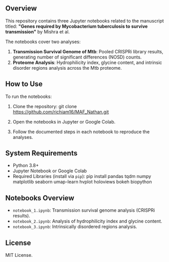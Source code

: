 ## Overview
This repository contains three Jupyter notebooks related to the manuscript titled:
**"Genes required by Mycobacterium tuberculosis to survive transmission"** by Mishra et al.

The notebooks cover two analyses:
1. **Transmission Survival Genome of Mtb**: Pooled CRISPRi library results, generating number of significant differences (NOSD) counts.
2. **Proteome Analysis**: Hydrophilicity index, glycine content, and intrinsic disorder regions analysis across the Mtb proteome.

## How to Use
To run the notebooks:
1. Clone the repository:
   git clone https://github.com/richiam16/MAF_Nathan.git

2. Open the notebooks in Jupyter or Google Colab.
3. Follow the documented steps in each notebook to reproduce the analyses.

## System Requirements
- Python 3.8+
- Jupyter Notebook or Google Colab
- Required Libraries (install via `pip`):
   pip install pandas tqdm numpy matplotlib seaborn umap-learn hvplot holoviews bokeh biopython

## Notebooks Overview
- `notebook_1.ipynb`: Transmission survival genome analysis (CRISPRi results).
- `notebook_2.ipynb`: Analysis of hydrophilicity index and glycine content.
- `notebook_3.ipynb`: Intrinsically disordered regions analysis.

## License
MIT License.


